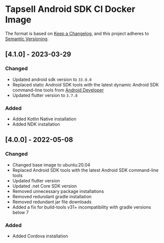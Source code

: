 # Tapsell Android SDK CI Docker Image

The format is based on [Keep a Changelog](https://keepachangelog.com/en/1.0.0/),
and this project adheres to [Semantic Versioning](https://semver.org/spec/v2.0.0.html).

## [4.1.0] - 2023-03-29

### Changed
- Updated android sdk version to `33.0.0` 
- Replaced static Android SDK tools with the latest dynamic Android SDK command-line tools from [Android Developer](https://developer.android.com/studio/index.html)
- Updated flutter version to `3.7.8`

### Added
- Added Kotlin Native installation
- Added NDK installation

## [4.0.0] - 2022-05-08

### Changed
- Changed base image to ubuntu:20.04
- Replaced Android SDK tools with the latest Android SDK command-line tools 
- Updated flutter version
- Updated .net Core SDK version
- Removed unnecessary package installations
- Removed redundant gradle installation
- Removed redundant jar file downloads
- Added a fix for build-tools v31+ incompatibility with gradle versions below 7

### Added
- Added Cordova installation